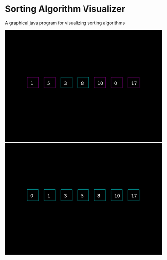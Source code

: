 # Sorting Algorithm Visualizer
A graphical java program for visualizing sorting algorithms

![Screenshot 1](https://raw.githubusercontent.com/tomastoews/sorting-algorithm-visualizer/main/screenshots/screenshot-1.png?raw=true)
![Screenshot 2](https://raw.githubusercontent.com/tomastoews/sorting-algorithm-visualizer/main/screenshots/screenshot-2.png?raw=true)
